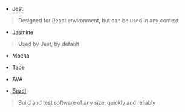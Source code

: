 - Jest
> Designed for React environment, but can be used in any context  

- Jasmine
> Used by Jest, by default

- Mocha

- Tape

- AVA

- [Bazel](https://bazel.build)
> Build and test software of any size, quickly and reliably

